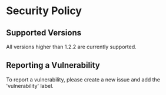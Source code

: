 # Security Policy

## Supported Versions

All versions higher than 1.2.2 are currently supported.

## Reporting a Vulnerability

To report a vulnerability, please create a new issue and add the 'vulnerability' label.
